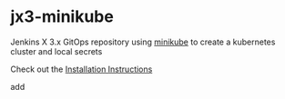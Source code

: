# jx3-minikube

Jenkins X 3.x GitOps repository using [minikube](https://minikube.sigs.k8s.io/) to create a kubernetes cluster and local secrets

Check out the [Installation Instructions](https://jenkins-x.io/v3/admin/platforms/minikube/)

add


